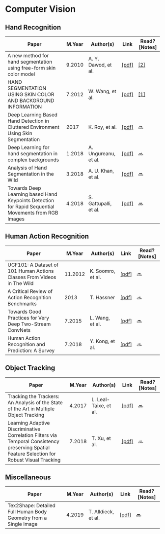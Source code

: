 # Computer Vision

## Hand Recognition
Paper | M.Year | Author(s) | Link | Read? [Notes]
--- | --- | --- | --- | ---
A new method for hand segmentation using free-form skin color model | 9.2010 | A. Y. Dawod, et al. | [[pdf]](https://ieeexplore-ieee-org.ezp.lib.rochester.edu/stamp/stamp.jsp?tp=&arnumber=5579466) | [[2]](https://github.com/Benned-H/Reading_List/blob/master/Notes/Hand_Recognition.ipynb)
HAND SEGMENTATION USING SKIN COLOR AND BACKGROUND INFORMATION | 7.2012 | W. Wang, et al. | [[pdf]](https://ieeexplore.ieee.org/stamp/stamp.jsp?tp=&arnumber=6359584) | [[1]](https://github.com/Benned-H/Reading_List/blob/master/Notes/Hand_Recognition.ipynb)
Deep Learning Based Hand Detection in Cluttered Environment Using Skin Segmentation | 2017 | K. Roy, et al. | [[pdf]](https://ieeexplore.ieee.org/stamp/stamp.jsp?tp=&arnumber=8265291) | 🔜
Deep Learning for hand segmentation in complex backgrounds | 1.2018 | A. Ungureanu, et al. | [[pdf]](https://ieeexplore.ieee.org/stamp/stamp.jsp?tp=&arnumber=8326319) | 🔜
Analysis of Hand Segmentation in the Wild | 3.2018 | A. U. Khan, et al. | [[pdf]](https://arxiv.org/pdf/1803.03317v2.pdf) | 🔜
Towards Deep Learning based Hand Keypoints Detection for Rapid Sequential Movements from RGB Images | 4.2018 | S. Gattupalli, et al. | [[pdf]](https://arxiv.org/pdf/1804.01174.pdf) | 🔜

## Human Action Recognition
Paper | M.Year | Author(s) | Link | Read? [Notes]
--- | --- | --- | --- | ---
UCF101: A Dataset of 101 Human Actions Classes From Videos in The Wild | 11.2012 | K. Soomro, et al. | [[pdf]](https://www.crcv.ucf.edu/papers/UCF101_CRCV-TR-12-01.pdf) | 🔜
A Critical Review of Action Recognition Benchmarks | 2013 | T. Hassner | [[pdf]](https://www.cv-foundation.org/openaccess/content_cvpr_workshops_2013/W01/papers/Hassner_A_Critical_Review_2013_CVPR_paper.pdf) | 🔜
Towards Good Practices for Very Deep Two-Stream ConvNets | 7.2015 | L. Wang, et al. | [[pdf]](https://arxiv.org/pdf/1507.02159v1.pdf) | 🔜
Human Action Recognition and Prediction: A Survey | 7.2018 | Y. Kong, et al. | [[pdf]](https://arxiv.org/pdf/1806.11230.pdf) | 🔜

## Object Tracking
Paper | M.Year | Author(s) | Link | Read? [Notes]
--- | --- | --- | --- | ---
Tracking the Trackers: An Analysis of the State of the Art in Multiple Object Tracking | 4.2017 | L. Leal-Taixe, et al. | [[pdf]](https://arxiv.org/pdf/1704.02781.pdf) | 🔜
Learning Adaptive Discriminative Correlation Filters via Temporal Consistency preserving Spatial Feature Selection for Robust Visual Tracking | 7.2018 | T. Xu, et al. | [[pdf]](https://arxiv.org/pdf/1807.11348.pdf) | 🔜

## Miscellaneous
Paper | M.Year | Author(s) | Link | Read? [Notes]
--- | --- | --- | --- | ---
Tex2Shape: Detailed Full Human Body Geometry from a Single Image | 4.2019 | T. Alldieck, et al. | [[pdf]](https://arxiv.org/pdf/1904.08645.pdf) | 🔜
